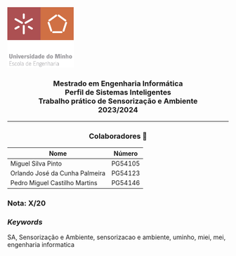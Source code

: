 <img src='EEUM_logo.png' width="30%"/>

<h3 align="center">Mestrado em Engenharia Informática <br> Perfil de Sistemas Inteligentes <br> Trabalho prático de Sensorização e Ambiente <br> 2023/2024 </h3>

---
<h3 align="center"> Colaboradores &#129309 </h2>

<div align="center">

| Nome                           | Número  |
|--------------------------------|---------|
| Miguel Silva Pinto             | PG54105 |
| Orlando José da Cunha Palmeira | PG54123 |
| Pedro Miguel Castilho Martins  | PG54146 |

</div>

### Nota: X/20

<h3><i>Keywords</i></h3>
SA, Sensorização e Ambiente, sensorizacao e ambiente, uminho, miei, mei, engenharia informatica
